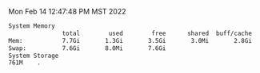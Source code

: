 Mon Feb 14 12:47:48 PM MST 2022
```bash
System Memory
               total        used        free      shared  buff/cache   available
Mem:           7.7Gi       1.3Gi       3.5Gi       3.0Mi       2.8Gi       6.1Gi
Swap:          7.6Gi       8.0Mi       7.6Gi
System Storage
761M	.
```

